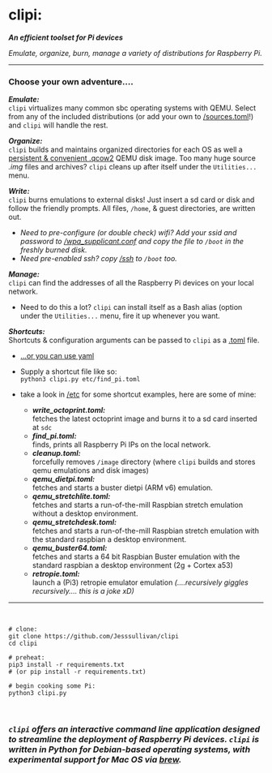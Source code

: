 # clipi:


***An efficient toolset for Pi devices***

*Emulate, organize, burn, manage a variety of distributions for Raspberry Pi.*

- - -

### Choose your own adventure....


***Emulate:***    
`clipi` virtualizes many common sbc operating systems with QEMU.  Select from any of the included distributions (or add your own to [/sources.toml](https://github.com/Jesssullivan/clipi/blob/master/sources.toml)!) and `clipi` will handle the rest.   
        
***Organize:***    
`clipi` builds and maintains organized directories for each OS as well a [persistent & convenient .qcow2](https://www.qemu.org/docs/master/interop/qemu-img.html)  QEMU disk image.  Too many huge source *.img* files and archives?  `clipi` cleans up after itself under the ```Utilities...``` menu.

***Write:***    
`clipi` burns emulations to external disks!  Just insert a sd card or disk and follow the friendly prompts.  All files, `/home`, & guest directories, are written out.
- *Need to pre-configure (or double check) wifi?  Add your ssid and password to [/wpa_supplicant.conf](https://github.com/Jesssullivan/clipi/blob/master/wpa_supplicant.conf) and copy the file to `/boot` in the freshly burned disk.*     
- *Need pre-enabled ssh? copy [/ssh](https://github.com/Jesssullivan/clipi/blob/master/ssh) to `/boot` too.*

***Manage:***   
`clipi` can find the addresses of all the Raspberry Pi devices on your local network.       
- Need to do this a lot?  `clipi` can install itself as a Bash alias (option under the ```Utilities...``` menu, fire it up whenever you want.           

    
***Shortcuts:***             
Shortcuts & configuration arguments can be passed to `clipi` as a [.toml](https://github.com/toml-lang/toml) file.
- [...or you can use yaml](https://yaml.org/)                
- Supply a shortcut file like so:           
```python3 clipi.py etc/find_pi.toml```         
        

       
- take a look in [/etc](https://github.com/Jesssullivan/clipi/tree/master/etc) for some shortcut examples, here are some of mine:
   - ***write_octoprint.toml:***            
     fetches the latest octoprint image and burns it to a sd card inserted at `sdc` 
   - ***find_pi.toml:***            
     finds, prints all Raspberry Pi IPs on the local network.       
   - ***cleanup.toml:***            
     forcefully removes `/image` directory (where `clipi` builds and stores qemu emulations and disk images)
   - ***qemu_dietpi.toml:***            
     fetches and starts a buster dietpi (ARM v6) emulation.         
   - ***qemu_stretchlite.toml:***            
     fetches and starts a run-of-the-mill Raspbian stretch emulation without a desktop environment.         
   - ***qemu_stretchdesk.toml:***                            
     fetches and starts a run-of-the-mill Raspbian stretch emulation with the standard raspbian a desktop environment.  
   - ***qemu_buster64.toml:***                            
     fetches and starts a 64 bit Raspbian Buster emulation with the standard raspbian a desktop environment (2g + Cortex a53)
   - ***retropie.toml:***                            
     launch a (Pi3) retropie emulator emulation *(....recursively giggles recursively....  this is a joke xD)*
                
                       
- - -    
    
<br>   
    
```shell script
# clone:
git clone https://github.com/Jesssullivan/clipi
cd clipi

# preheat:
pip3 install -r requirements.txt
# (or pip install -r requirements.txt)

# begin cooking some Pi:
python3 clipi.py
``` 
        
        
 <br>    
    
### *`clipi` offers an interactive command line application designed to streamline the deployment of Raspberry Pi devices.  `clipi` is written in Python for Debian-based operating systems, with experimental support for Mac OS via [brew](https://brew.sh/).*
       
